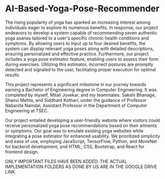 # AI-Based-Yoga-Pose-Recommender
The rising popularity of yoga has sparked an increasing interest among individuals eager to explore its numerous benefits. In response, our project endeavors to develop a system capable of recommending seven authentic yoga asanas tailored to a user's specific chronic health conditions and symptoms. By allowing users to input up to four desired benefits, the system can display relevant yoga poses along with detailed descriptions, ensuring personalized and effective practice. Furthermore, our project includes a yoga pose estimator feature, enabling users to assess their form during exercises. Utilizing this estimator, incorrect postures are promptly detected and signaled to the user, facilitating proper execution for optimal results.

This project represents a significant milestone in our journey towards earning a Bachelor of Engineering degree in Computer Engineering. It was completed by myself, Mitali Juvekar, and my teammates: Sakshi Bhanage, Shanvi Mehta, and Siddhant Kothari, under the guidance of Professor Nabanita Namdal, Assistant Professor in the Department of Computer Engineering at TSEC.

Our project entailed developing a user-friendly website where visitors could receive personalized yoga pose recommendations based on their ailments or symptoms. Our goal was to emulate existing yoga websites while integrating a pose estimator for enhanced usability. We prioritized simplicity and ease of use, employing JavaScript, TensorFlow, Python, and MoveNet for backend development, and HTML, CSS, Bootstrap, and React for frontend design.

ONLY IMPORTANT FILES HAVE BEEN ADDED. THE ACTUAL IMPLEMENTATION FOLDERS AS DONE BY US ARE IN THE GOOGLE DRIVE LINK.
